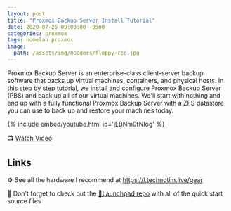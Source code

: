 ```yaml
---
layout: post
title: "Proxmox Backup Server Install Tutorial"
date: 2020-07-25 09:00:00 -0500
categories: proxmox
tags: homelab proxmox
image:
  path: /assets/img/headers/floppy-red.jpg
---
```


Proxmox Backup Server is an enterprise-class client-server backup software that backs up virtual machines, containers, and physical hosts.  In this step by step tutorial, we install and configure Proxmox Backup Server (PBS) and back up all of our virtual machines. We'll start with nothing and end up with a fully functional Proxmox Backup Server with a ZFS datastore you can use to back up and restore your machines today.  

{% include embed/youtube.html id='jLBNm0fNIog' %}

📺 [Watch Video](https://www.youtube.com/watch?v=jLBNm0fNIog)

## Links

⚙️ See all the hardware I recommend at <https://l.technotim.live/gear>

🚀 Don't forget to check out the [🚀Launchpad repo](https://l.technotim.live/quick-start) with all of the quick start source files
